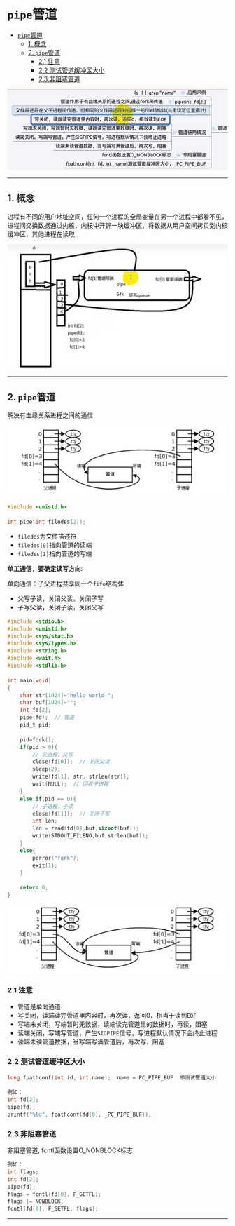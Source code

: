 # `pipe`管道

- [`pipe`管道](#pipe管道)
  - [1. 概念](#1-概念)
  - [2. `pipe`管道](#2-pipe管道)
    - [2.1 注意](#21-注意)
    - [2.2 测试管道缓冲区大小](#22-测试管道缓冲区大小)
    - [2.3 非阻塞管道](#23-非阻塞管道)

![pipe管道](images/2023-09-26-22-58-58.png)

---

## 1. 概念

进程有不同的用户地址空间，任何一个进程的全局变量在另一个进程中都看不见，进程间交换数据通过内核，内核中开辟一块缓冲区，将数据从用户空间拷贝到内核缓冲区，其他进程在读取

![管道](images/2023-09-26-22-58-00.png)

---

## 2. `pipe`管道

解决有血缘关系进程之间的通信

![pipe](images/2023-09-26-22-57-41.png)

```c
#include <unistd.h>

int pipe(int filedes[2]);
```

- `filedes`为文件描述符
- `filedes[0]`指向管道的读端
- `filedes[1]`指向管道的写端

**单工通信**，**要确定读写方向**:

单向通信：子父进程共享同一个`fifo`结构体

- 父写子读，关闭父读，关闭子写
- 子写父读，关闭子读，关闭父写

```c
#include <stdio.h>
#include <unistd.h>
#include <sys/stat.h>
#include <sys/types.h>
#include <string.h>
#include <wait.h>
#include <stdlib.h>

int main(void)
{
    char str[1024]="hello world!";
    char buf[1024]="";
    int fd[2];
    pipe(fd);  // 管道
    pid_t pid;

    pid=fork();
    if(pid > 0){
        // 父进程，父写
        close(fd[0]);  // 关闭父读
        sleep(2); 
        write(fd[1], str, strlen(str));
        wait(NULL);  // 回收子进程
    }
    else if(pid == 0){
        // 子进程，子读
        close(fd[1]);  // 关闭子写
        int len;
        len = read(fd[0],buf,sizeof(buf));
        write(STDOUT_FILENO,buf,strlen(buf));
    }
    else{
        perror("fork");
        exit(1);
    }

    return 0;
}
```

![管道](images/2023-09-26-23-00-12.png)

### 2.1 注意

- 管道是单向通道
- 写关闭，读端读完管道里内容时，再次读，返回0，相当于读到`EOF`
- 写端未关闭，写端暂时无数据，读端读完管道里的数据时，再读，阻塞
- 读端关闭，写端写管道，产生`SIGPIPE`信号，写进程默认情况下会终止进程
- 读端未读管道数据，当写端写满管道后，再次写，阻塞

### 2.2 测试管道缓冲区大小

```c
long fpathconf(int id, int name);  name = PC_PIPE_BUF  即测试管道大小

例如：
int fd[2];
pipe(fd);
printf("%ld", fpathconf(fd[0], _PC_PIPE_BUF)); 
```

### 2.3 非阻塞管道

非阻塞管道, fcntl函数设置O_NONBLOCK标志

```c
例如：
int flags;
int fd[2];
pipe(fd);
flags = fcntl(fd[0], F_GETFL);
flags |= NONBLOCK;
fcntl(fd[0], F_SETFL, flags);
```

---
